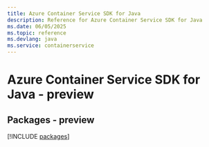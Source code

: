 ```yaml
---
title: Azure Container Service SDK for Java
description: Reference for Azure Container Service SDK for Java
ms.date: 06/05/2025
ms.topic: reference
ms.devlang: java
ms.service: containerservice
---
```

# Azure Container Service SDK for Java - preview
## Packages - preview
[!INCLUDE [packages](container-service-index.md)]